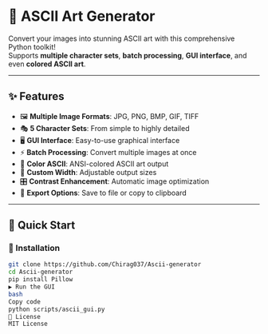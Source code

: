 # 🎨 ASCII Art Generator

Convert your images into stunning ASCII art with this comprehensive Python toolkit!  
Supports **multiple character sets**, **batch processing**, **GUI interface**, and even **colored ASCII art**.

---

## ✨ Features

- 🖼️ **Multiple Image Formats**: JPG, PNG, BMP, GIF, TIFF
- 🎭 **5 Character Sets**: From simple to highly detailed
- 🖥️ **GUI Interface**: Easy-to-use graphical interface
- ⚡ **Batch Processing**: Convert multiple images at once
- 🌈 **Color ASCII**: ANSI-colored ASCII art output
- 📏 **Custom Width**: Adjustable output sizes
- 🎛️ **Contrast Enhancement**: Automatic image optimization
- 💾 **Export Options**: Save to file or copy to clipboard

---

## 🚀 Quick Start

### 🔧 Installation

```bash
git clone https://github.com/Chirag037/Ascii-generator
cd Ascii-generator
pip install Pillow
▶️ Run the GUI
bash
Copy code
python scripts/ascii_gui.py
📝 License
MIT License


